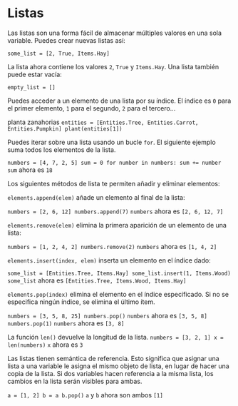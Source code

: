 # Listas
Las listas son una forma fácil de almacenar múltiples valores en una sola variable.
Puedes crear nuevas listas así:

`some_list = [2, True, Items.Hay]`

La lista ahora contiene los valores `2`, `True` y `Items.Hay`.
Una lista también puede estar vacía:

`empty_list = []`

Puedes acceder a un elemento de una lista por su índice. El índice es `0` para el primer elemento, `1` para el segundo, `2` para el tercero...

planta zanahorias
`entities = [Entities.Tree, Entities.Carrot, Entities.Pumpkin]
plant(entities[1])`

Puedes iterar sobre una lista usando un bucle `for`. El siguiente ejemplo suma todos los elementos de la lista.

`numbers = [4, 7, 2, 5]
sum = 0
for number in numbers:
	sum += number`
`sum` ahora es `18`

Los siguientes métodos de lista te permiten añadir y eliminar elementos:

`elements.append(elem)` añade un elemento al final de la lista:

`numbers = [2, 6, 12]
numbers.append(7)`
`numbers` ahora es `[2, 6, 12, 7]`

`elements.remove(elem)` elimina la primera aparición de un elemento de una lista:

`numbers = [1, 2, 4, 2]
numbers.remove(2)`
`numbers` ahora es `[1, 4, 2]`

`elements.insert(index, elem)` inserta un elemento en el índice dado:

`some_list = [Entities.Tree, Items.Hay]
some_list.insert(1, Items.Wood)`
`some_list` ahora es `[Entities.Tree, Items.Wood, Items.Hay]`

`elements.pop(index)` elimina el elemento en el índice especificado.
Si no se especifica ningún índice, se elimina el último ítem.

`numbers = [3, 5, 8, 25]
numbers.pop()`
`numbers` ahora es `[3, 5, 8]`
`numbers.pop(1)`
`numbers` ahora es `[3, 8]`

La función `len()` devuelve la longitud de la lista.
`numbers = [3, 2, 1]
x = len(numbers)`
`x` ahora es `3`

Las listas tienen semántica de referencia. Esto significa que asignar una lista a una variable le asigna el mismo objeto de lista, en lugar de hacer una copia de la lista.
Si dos variables hacen referencia a la misma lista, los cambios en la lista serán visibles para ambas.

`a = [1, 2]
b = a
b.pop()`
`a` y `b` ahora son ambos `[1]`
